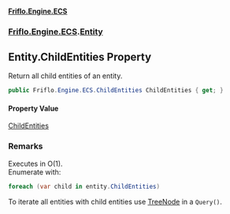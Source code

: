 #### [Friflo.Engine.ECS](index.md 'index')
### [Friflo.Engine.ECS](Friflo.Engine.ECS.md 'Friflo.Engine.ECS').[Entity](Entity.md 'Friflo.Engine.ECS.Entity')

## Entity.ChildEntities Property

Return all child entities of an entity.

```csharp
public Friflo.Engine.ECS.ChildEntities ChildEntities { get; }
```

#### Property Value
[ChildEntities](ChildEntities.md 'Friflo.Engine.ECS.ChildEntities')

### Remarks
Executes in O(1).<br/> Enumerate with:

```csharp
foreach (var child in entity.ChildEntities)
```
To iterate all entities with child entities use [TreeNode](TreeNode.md 'Friflo.Engine.ECS.TreeNode') in a `Query()`.